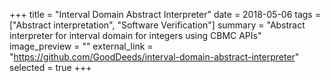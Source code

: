 +++
title = "Interval Domain Abstract Interpreter"
date = 2018-05-06
tags = ["Abstract interpretation", "Software Verification"]
summary = "Abstract interpreter for interval domain for integers using CBMC APIs"
image_preview = ""
external_link = "https://github.com/GoodDeeds/interval-domain-abstract-interpreter"
selected = true
+++
